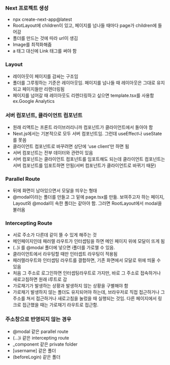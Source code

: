### Next 프로젝트 생성
- npx create-next-app@latest
- RootLayout에 children이 있고, 페이지를 넘나들 때마다 page가 children에 들어감
- 폴더를 만드는 것에 따라 url이 생김
- Image를 최적화해줌
- a 태그 대신에 Link 태그를 써야 함

### Layout
- 레이아웃이 페이지를 감싸는 구조임
- 폴더를 그루핑하는 기준은 레이아웃임. 페이지를 넘나들 때 레이아웃은 그대로 유지되고 페이지들만 리렌더링됨
- 페이지를 넘어갈 때 레이아웃도 리렌더링하고 싶으면 template.tsx를 사용함 ex.Google Analytics

### 서버 컴포넌트, 클라이언트 컴포넌트
- 원래 리액트는 프론트 라이브러리니까 컴포넌트가 클라이언트에서 돌아야 함
- Next.js에서는 기본적으로 모두 서버 컴포넌트임. 그런데 useEffect나 useState를 못씀
- 클라이언트 컴포넌트로 바꾸려면 상단에 ‘use client’만 하면 됨
- 서버 컴포넌트는 전부 데이터와 관련이 있음
- 서버 컴포넌트는 클라이언트 컴포넌트를 임포트해도 되는데 클라이언트 컴포넌트는 서버 컴포넌트를 임포트하면 안됨(서버 컴포넌트가 클라이언트로 바뀌기 때문)

### Parallel Route
- 뒤에 화면이 남아있으면서 모달을 띄우는 형태
- @modal이라는 폴더를 만들고 그 밑에 page.tsx를 만듦. 보여주고자 하는 페이지, Layout와 @modal이 속한 폴더는 같아야 함. 그러면 RootLayout에서 modal을 불러옴

### Intercepting Route
- 서로 주소가 다른데 같이 뜰 수 있게 해주는 것
- 메인페이지인데 패러렐 라우트가 인터셉팅을 하면 메인 페이지 위에 모달이 뜨게 됨
- (..)i 를 @modal 폴더에 넣으면 i폴더를 가로챌 수 있음.
- 클라이언트에서 라우팅할 때만 인터셉트 라우팅이 적용됨
- 패러렐라우트와 인터셉팅 라우트를 결합하면, 기존 화면에서 모달로 위에 띄울 수 있음
- 처음 그 주소로 로그인하면 인터셉팅라우트로 가지만, 바로 그 주소로 접속하거나 새로고침하면 원래 i루트로 감
- 가로채기가 발생하는 상황과 발생하지 않는 상황을 구별해야 함
- 가로채기 발생하지 않는 폴더도 유지되어야 하는데, 브라우저로 직접 접근하거나 그 주소를 쳐서 접근하거나 새로고침을 눌렀을 때 실행되는 것임. 다른 페이지에서 링크로 접근했을 때는 가로채기 라우트로 접근함.

### 주소창으로 반영되지 않는 경우
- @modal 같은 parallel route
- (...)i 같은 intercepting route
- _component 같은 private folder
- [username] 같은 폴더
- (beforeLogin) 같은 폴더

